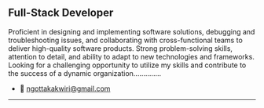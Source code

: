 
Full-Stack Developer
--------------------

Proficient in designing and implementing software solutions, debugging and troubleshooting issues, and collaborating with cross-functional teams to deliver high-quality software products. Strong problem-solving skills, attention to detail, and ability to adapt to new technologies and frameworks. Looking for a challenging opportunity to utilize my skills and contribute to the success of a dynamic organization..............



- 📩 ngottakakwiri@gmail.com
- ---------------------------


